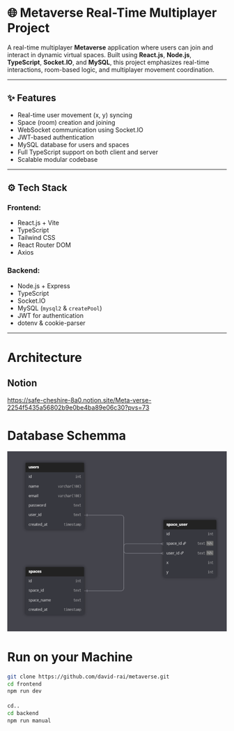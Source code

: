 # 🌐 Metaverse Real-Time Multiplayer Project

A real-time multiplayer **Metaverse** application where users can join and interact in dynamic virtual spaces. Built using **React.js**, **Node.js**, **TypeScript**, **Socket.IO**, and **MySQL**, this project emphasizes real-time interactions, room-based logic, and multiplayer movement coordination.

---

## ✨ Features

- Real-time user movement (x, y) syncing
- Space (room) creation and joining
- WebSocket communication using Socket.IO
- JWT-based authentication
- MySQL database for users and spaces
- Full TypeScript support on both client and server
- Scalable modular codebase

---

## ⚙️ Tech Stack

### Frontend:
- React.js + Vite
- TypeScript
- Tailwind CSS
- React Router DOM
- Axios

### Backend:
- Node.js + Express
- TypeScript
- Socket.IO
- MySQL (`mysql2` & `createPool`)
- JWT for authentication
- dotenv & cookie-parser

---

# Architecture
## Notion 
 https://safe-cheshire-8a0.notion.site/Meta-verse-2254f5435a56802b9e0be4ba89e06c30?pvs=73

# Database Schemma
<img src="./architecture//database.png">

# Run on your Machine
```bash
git clone https://github.com/david-rai/metaverse.git
cd frontend
npm run dev

cd..
cd backend
npm run manual
```